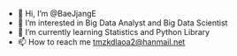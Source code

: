 - 👋 Hi, I’m @BaeJjangE
- 👀 I’m interested in Big Data Analyst and Big Data Scientist
- 🌱 I’m currently learning Statistics and Python Library
- 📫 How to reach me tmzkdlaoa2@hanmail.net

<!---
BaeJjangE/BaeJjangE is a ✨ special ✨ repository because its `README.md` (this file) appears on your GitHub profile.
You can click the Preview link to take a look at your changes.
--->
